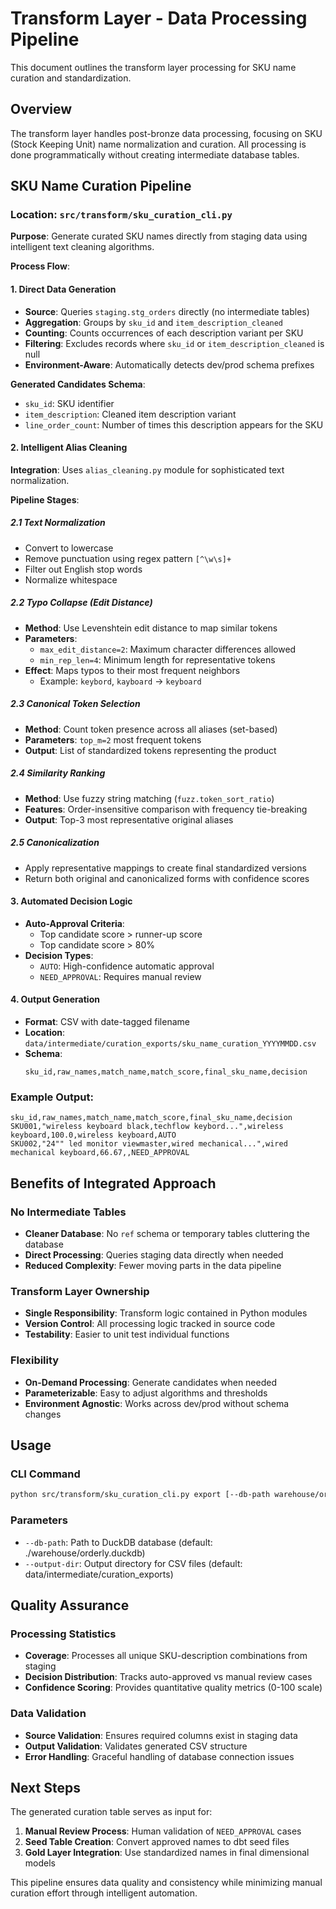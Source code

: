 # Transform Layer - Data Processing Pipeline

This document outlines the transform layer processing for SKU name curation and standardization.

## Overview

The transform layer handles post-bronze data processing, focusing on SKU (Stock Keeping Unit) name normalization and curation. All processing is done programmatically without creating intermediate database tables.

## SKU Name Curation Pipeline

### Location: `src/transform/sku_curation_cli.py`

**Purpose**: Generate curated SKU names directly from staging data using intelligent text cleaning algorithms.

**Process Flow**:

#### 1. Direct Data Generation
- **Source**: Queries `staging.stg_orders` directly (no intermediate tables)
- **Aggregation**: Groups by `sku_id` and `item_description_cleaned` 
- **Counting**: Counts occurrences of each description variant per SKU
- **Filtering**: Excludes records where `sku_id` or `item_description_cleaned` is null
- **Environment-Aware**: Automatically detects dev/prod schema prefixes

**Generated Candidates Schema**:
- `sku_id`: SKU identifier
- `item_description`: Cleaned item description variant
- `line_order_count`: Number of times this description appears for the SKU

#### 2. Intelligent Alias Cleaning

**Integration**: Uses `alias_cleaning.py` module for sophisticated text normalization.

**Pipeline Stages**:

##### 2.1 Text Normalization
- Convert to lowercase
- Remove punctuation using regex pattern `[^\w\s]+`
- Filter out English stop words
- Normalize whitespace

##### 2.2 Typo Collapse (Edit Distance)
- **Method**: Use Levenshtein edit distance to map similar tokens
- **Parameters**:
  - `max_edit_distance=2`: Maximum character differences allowed
  - `min_rep_len=4`: Minimum length for representative tokens
- **Effect**: Maps typos to their most frequent neighbors
  - Example: `keybord`, `kayboard` → `keyboard`

##### 2.3 Canonical Token Selection
- **Method**: Count token presence across all aliases (set-based)
- **Parameters**: `top_m=2` most frequent tokens
- **Output**: List of standardized tokens representing the product

##### 2.4 Similarity Ranking
- **Method**: Use fuzzy string matching (`fuzz.token_sort_ratio`)
- **Features**: Order-insensitive comparison with frequency tie-breaking
- **Output**: Top-3 most representative original aliases

##### 2.5 Canonicalization
- Apply representative mappings to create final standardized versions
- Return both original and canonicalized forms with confidence scores

#### 3. Automated Decision Logic
- **Auto-Approval Criteria**:
  - Top candidate score > runner-up score
  - Top candidate score > 80%
- **Decision Types**:
  - `AUTO`: High-confidence automatic approval
  - `NEED_APPROVAL`: Requires manual review

#### 4. Output Generation
- **Format**: CSV with date-tagged filename
- **Location**: `data/intermediate/curation_exports/sku_name_curation_YYYYMMDD.csv`
- **Schema**:
  ```csv
  sku_id,raw_names,match_name,match_score,final_sku_name,decision
  ```

### Example Output:
```csv
sku_id,raw_names,match_name,match_score,final_sku_name,decision
SKU001,"wireless keyboard black,techflow keybord...",wireless keyboard,100.0,wireless keyboard,AUTO
SKU002,"24"" led monitor viewmaster,wired mechanical...",wired mechanical keyboard,66.67,,NEED_APPROVAL
```

## Benefits of Integrated Approach

### No Intermediate Tables
- **Cleaner Database**: No `ref` schema or temporary tables cluttering the database
- **Direct Processing**: Queries staging data directly when needed
- **Reduced Complexity**: Fewer moving parts in the data pipeline

### Transform Layer Ownership
- **Single Responsibility**: Transform logic contained in Python modules
- **Version Control**: All processing logic tracked in source code
- **Testability**: Easier to unit test individual functions

### Flexibility
- **On-Demand Processing**: Generate candidates when needed
- **Parameterizable**: Easy to adjust algorithms and thresholds
- **Environment Agnostic**: Works across dev/prod without schema changes

## Usage

### CLI Command
```bash
python src/transform/sku_curation_cli.py export [--db-path warehouse/orderly.duckdb] [--output-dir data/intermediate/curation_exports]
```

### Parameters
- `--db-path`: Path to DuckDB database (default: ./warehouse/orderly.duckdb)
- `--output-dir`: Output directory for CSV files (default: data/intermediate/curation_exports)

## Quality Assurance

### Processing Statistics
- **Coverage**: Processes all unique SKU-description combinations from staging
- **Decision Distribution**: Tracks auto-approved vs manual review cases
- **Confidence Scoring**: Provides quantitative quality metrics (0-100 scale)

### Data Validation
- **Source Validation**: Ensures required columns exist in staging data
- **Output Validation**: Validates generated CSV structure
- **Error Handling**: Graceful handling of database connection issues

## Next Steps

The generated curation table serves as input for:
1. **Manual Review Process**: Human validation of `NEED_APPROVAL` cases
2. **Seed Table Creation**: Convert approved names to dbt seed files
3. **Gold Layer Integration**: Use standardized names in final dimensional models

This pipeline ensures data quality and consistency while minimizing manual curation effort through intelligent automation.
